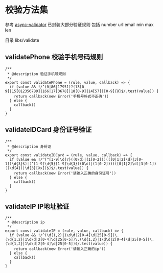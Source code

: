# 校验方法集

参考 [async-validator](https://github.com/yiminghe/async-validator)
已封装大部分验证规则 包括 number url email min max len
 

目录 libs/validate

##  validatePhone 校验手机号码规则

```
/**
 * @description 验证手机号规则
 */
export const validatePhone = (rule, value, callback) => {
  if (value && !/^(0|86|17951)?(13[0-9]|15[012356789]|166|17[3678]|18[0-9]|14[57])[0-9]{8}$/.test(value)) {
    return callback(new Error('手机号格式不正确'))
  } else {
    callback()
  }
}
```

##  validateIDCard 身份证号验证

```
/**
 * @description 身份证
 */
export const validateIDCard = (rule, value, callback) => {
  if (value && !/^(^[1-9]\d{7}((0\d)|(1[0-2]))(([0|1|2]\d)|3[0-1])\d{3}$)|(^[1-9]\d{5}[1-9]\d{3}((0\d)|(1[0-2]))(([0|1|2]\d)|3[0-1])((\d{4})|\d{3}[Xx])$)$/.test(value)) {
    return callback(new Error('请输入正确的身份证号'))
  } else {
    callback()
  }
}
```

##  validateIP IP地址验证

```
/**
 * @description ip
 */
export const validateIP = (rule, value, callback) => {
  if (value && !/^(\d{1,2}|1\d\d|2[0-4]\d|25[0-5])\.(\d{1,2}|1\d\d|2[0-4]\d|25[0-5])\.(\d{1,2}|1\d\d|2[0-4]\d|25[0-5])\.(\d{1,2}|1\d\d|2[0-4]\d|25[0-5])$/.test(value)) {
    return callback(new Error('请输入正确的ip'))
  } else {
    callback()
  }
}
```
